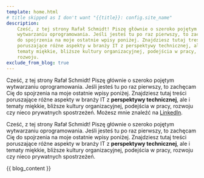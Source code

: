 ```yaml
---
template: home.html
# title skipped as I don't want "{{title}}: config.site_name"
description:
    Cześć, z tej strony Rafał Schmidt! Piszę głównie o szeroko pojętym
    wytwarzaniu oprogramowania. Jeśli jesteś tu po raz pierwszy, to zachęcam Cię
    do spojrzenia na moje ostatnie wpisy poniżej. Znajdziesz tutaj treści
    poruszające różne aspekty w branży IT z perspektywy technicznej, ale i
    tematy miękkie, bliższe kultury organizacyjnej, podejścia w pracy, czy
    rozwoju.
exclude_from_blog: true
---
```


<!-- markdownlint-disable -->
<div class="welcome desktop" markdown="1">
<!-- markdownlint-restore -->

Cześć, z tej strony Rafał Schmidt! Piszę głównie o szeroko pojętym wytwarzaniu
oprogramowania. Jeśli jesteś tu po raz pierwszy, to zachęcam Cię do spojrzenia
na moje ostatnie wpisy poniżej. Znajdziesz tutaj treści poruszające różne
aspekty w branży IT z **perspektywy technicznej**, ale i tematy miękkie, bliższe
kultury organizacyjnej, podejścia w pracy, rozwoju czy nieco prywatnych
spostrzeżeń. Możesz mnie znaleźć na
[LinkedIn](https://linkedin.com/in/rafalschmidt/).

<!-- markdownlint-disable -->
</div>
<!-- markdownlint-restore -->

<!-- markdownlint-disable -->
<div class="welcome mobile" markdown="1">
<!-- markdownlint-restore -->

Cześć, z tej strony Rafał Schmidt! Piszę głównie o szeroko pojętym wytwarzaniu
oprogramowania. Jeśli jesteś tu po raz pierwszy, to zachęcam Cię do spojrzenia
na moje ostatnie wpisy poniżej. Znajdziesz tutaj treści poruszające różne
aspekty w branży IT z **perspektywy technicznej**, ale i tematy miękkie, bliższe
kultury organizacyjnej, podejścia w pracy, rozwoju czy nieco prywatnych
spostrzeżeń.

<!-- markdownlint-disable -->
</div>
<!-- markdownlint-restore -->

<!-- TODO: couldn't manage to move it to .html so that I've added padding to welcome -->

{{ blog_content }}
